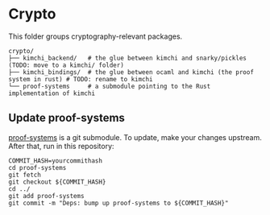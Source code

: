 # Crypto

This folder groups cryptography-relevant packages.

```
crypto/ 
├── kimchi_backend/   # the glue between kimchi and snarky/pickles (TODO: move to a kimchi/ folder)
├── kimchi_bindings/  # the glue between ocaml and kimchi (the proof system in rust) # TODO: rename to kimchi
└── proof-systems     # a submodule pointing to the Rust implementation of kimchi
```

<!--
TODO: this should go in a README-dev.md, or somwewhere else where the mina
documentation for developers is.
At least, it should be a scripts in src/scripts where we mention the commit hash
of the proof-systems repository.
-->
## Update proof-systems

[proof-systems](https://github.com/o1-labs/proof-systems/) is a git submodule.
To update, make your changes upstream. After that, run in this repository:
```
COMMIT_HASH=yourcommithash
cd proof-systems
git fetch
git checkout ${COMMIT_HASH}
cd ../
git add proof-systems
git commit -m "Deps: bump up proof-systems to ${COMMIT_HASH}"
```


